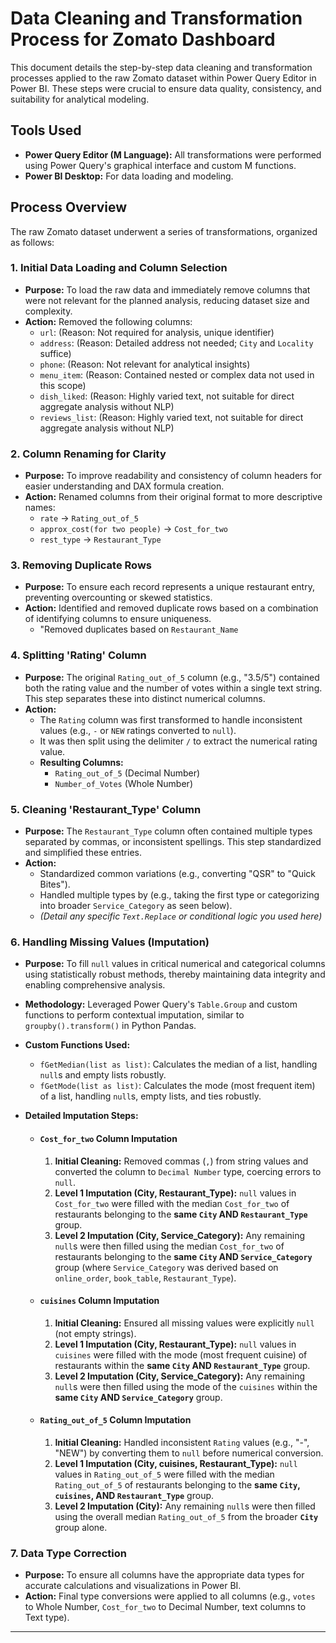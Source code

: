 # Data Cleaning and Transformation Process for Zomato Dashboard

This document details the step-by-step data cleaning and transformation processes applied to the raw Zomato dataset within Power Query Editor in Power BI. These steps were crucial to ensure data quality, consistency, and suitability for analytical modeling.

## Tools Used

* **Power Query Editor (M Language):** All transformations were performed using Power Query's graphical interface and custom M functions.
* **Power BI Desktop:** For data loading and modeling.

## Process Overview

The raw Zomato dataset underwent a series of transformations, organized as follows:

### 1. Initial Data Loading and Column Selection

* **Purpose:** To load the raw data and immediately remove columns that were not relevant for the planned analysis, reducing dataset size and complexity.
* **Action:** Removed the following columns:
    * `url`: (Reason: Not required for analysis, unique identifier)
    * `address`: (Reason: Detailed address not needed; `City` and `Locality` suffice)
    * `phone`: (Reason: Not relevant for analytical insights)
    * `menu_item`: (Reason: Contained nested or complex data not used in this scope)
    * `dish_liked`: (Reason: Highly varied text, not suitable for direct aggregate analysis without NLP)
    * `reviews_list`: (Reason: Highly varied text, not suitable for direct aggregate analysis without NLP)

### 2. Column Renaming for Clarity

* **Purpose:** To improve readability and consistency of column headers for easier understanding and DAX formula creation.
* **Action:** Renamed columns from their original format to more descriptive names:
    * `rate` -> `Rating_out_of_5`
    * `approx_cost(for two people)` -> `Cost_for_two`
    * `rest_type` -> `Restaurant_Type`

### 3. Removing Duplicate Rows

* **Purpose:** To ensure each record represents a unique restaurant entry, preventing overcounting or skewed statistics.
* **Action:** Identified and removed duplicate rows based on a combination of identifying columns to ensure uniqueness.
    * "Removed duplicates based on `Restaurant_Name`

### 4. Splitting 'Rating' Column

* **Purpose:** The original `Rating_out_of_5` column (e.g., "3.5/5") contained both the rating value and the number of votes within a single text string. This step separates these into distinct numerical columns.
* **Action:**
    * The `Rating` column was first transformed to handle inconsistent values (e.g., `-` or `NEW` ratings converted to `null`).
    * It was then split using the delimiter `/` to extract the numerical rating value.
    * **Resulting Columns:**
        * `Rating_out_of_5` (Decimal Number)
        * `Number_of_Votes` (Whole Number)

### 5. Cleaning 'Restaurant_Type' Column

* **Purpose:** The `Restaurant_Type` column often contained multiple types separated by commas, or inconsistent spellings. This step standardized and simplified these entries.
* **Action:**
    * Standardized common variations (e.g., converting "QSR" to "Quick Bites").
    * Handled multiple types by (e.g., taking the first type or categorizing into broader `Service_Category` as seen below).
    * *(Detail any specific `Text.Replace` or conditional logic you used here)*

### 6. Handling Missing Values (Imputation)

* **Purpose:** To fill `null` values in critical numerical and categorical columns using statistically robust methods, thereby maintaining data integrity and enabling comprehensive analysis.
* **Methodology:** Leveraged Power Query's `Table.Group` and custom functions to perform contextual imputation, similar to `groupby().transform()` in Python Pandas.
* **Custom Functions Used:**
    * `fGetMedian(list as list)`: Calculates the median of a list, handling `null`s and empty lists robustly.
    * `fGetMode(list as list)`: Calculates the mode (most frequent item) of a list, handling `null`s, empty lists, and ties robustly.

* **Detailed Imputation Steps:**

    * #### `Cost_for_two` Column Imputation
        1.  **Initial Cleaning:** Removed commas (`,`) from string values and converted the column to `Decimal Number` type, coercing errors to `null`.
        2.  **Level 1 Imputation (City, Restaurant_Type):** `null` values in `Cost_for_two` were filled with the median `Cost_for_two` of restaurants belonging to the **same `City` AND `Restaurant_Type`** group.
        3.  **Level 2 Imputation (City, Service_Category):** Any remaining `null`s were then filled using the median `Cost_for_two` of restaurants belonging to the **same `City` AND `Service_Category`** group (where `Service_Category` was derived based on `online_order`, `book_table`, `Restaurant_Type`).

    * #### `cuisines` Column Imputation
        1.  **Initial Cleaning:** Ensured all missing values were explicitly `null` (not empty strings).
        2.  **Level 1 Imputation (City, Restaurant_Type):** `null` values in `cuisines` were filled with the mode (most frequent cuisine) of restaurants within the **same `City` AND `Restaurant_Type`** group.
        3.  **Level 2 Imputation (City, Service_Category):** Any remaining `null`s were then filled using the mode of the `cuisines` within the **same `City` AND `Service_Category`** group.

    * #### `Rating_out_of_5` Column Imputation
        1.  **Initial Cleaning:** Handled inconsistent `Rating` values (e.g., "-", "NEW") by converting them to `null` before numerical conversion.
        2.  **Level 1 Imputation (City, cuisines, Restaurant_Type):** `null` values in `Rating_out_of_5` were filled with the median `Rating_out_of_5` of restaurants belonging to the **same `City`, `cuisines`, AND `Restaurant_Type`** group.
        3.  **Level 2 Imputation (City):** Any remaining `null`s were then filled using the overall median `Rating_out_of_5` from the broader **`City`** group alone.

### 7. Data Type Correction

* **Purpose:** To ensure all columns have the appropriate data types for accurate calculations and visualizations in Power BI.
* **Action:** Final type conversions were applied to all columns (e.g., `votes` to Whole Number, `Cost_for_two` to Decimal Number, text columns to Text type).

---